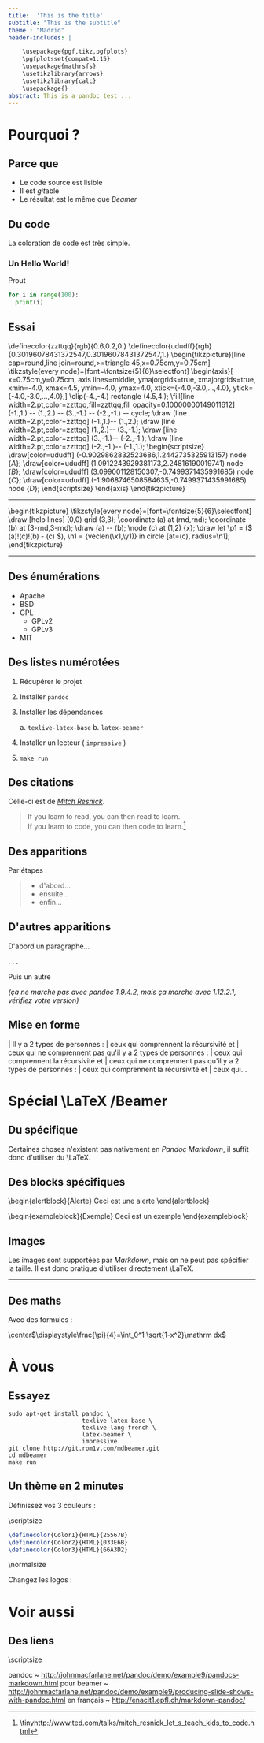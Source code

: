 ```yaml
---
title:  'This is the title'
subtitle: "This is the subtitle"
theme : "Madrid"
header-includes: |

    \usepackage{pgf,tikz,pgfplots}
    \pgfplotsset{compat=1.15}
    \usepackage{mathrsfs}
    \usetikzlibrary{arrows}
    \usetikzlibrary{calc}
    \usepackage{}
abstract: This is a pandoc test ... 
---
```


# Pourquoi ?

## Parce que

* Le code source est lisible
* Il est *git*able
* Le résultat est le même que *Beamer*

## Du code

La coloration de code est très simple.

### Un Hello World!

Prout

~~~python
for i in range(100):
  print(i)
~~~

## Essai

\definecolor{zzttqq}{rgb}{0.6,0.2,0.}
\definecolor{ududff}{rgb}{0.30196078431372547,0.30196078431372547,1.}
\begin{tikzpicture}[line cap=round,line join=round,>=triangle 45,x=0.75cm,y=0.75cm]
\tikzstyle{every node}=[font=\fontsize{5}{6}\selectfont]
\begin{axis}[
x=0.75cm,y=0.75cm,
axis lines=middle,
ymajorgrids=true,
xmajorgrids=true,
xmin=-4.0,
xmax=4.5,
ymin=-4.0,
ymax=4.0,
xtick={-4.0,-3.0,...,4.0},
ytick={-4.0,-3.0,...,4.0},]
\clip(-4.,-4.) rectangle (4.5,4.);
\fill[line width=2.pt,color=zzttqq,fill=zzttqq,fill opacity=0.10000000149011612] (-1.,1.) -- (1.,2.) -- (3.,-1.) -- (-2.,-1.) -- cycle;
\draw [line width=2.pt,color=zzttqq] (-1.,1.)-- (1.,2.);
\draw [line width=2.pt,color=zzttqq] (1.,2.)-- (3.,-1.);
\draw [line width=2.pt,color=zzttqq] (3.,-1.)-- (-2.,-1.);
\draw [line width=2.pt,color=zzttqq] (-2.,-1.)-- (-1.,1.);
\begin{scriptsize}
\draw[color=ududff] (-0.9029862832523686,1.2442735325913157) node {$A$};
\draw[color=ududff] (1.0912243929381173,2.24816190019741) node {$B$};
\draw[color=ududff] (3.099001128150307,-0.7499371435991685) node {$C$};
\draw[color=ududff] (-1.9068746508584635,-0.7499371435991685) node {$D$};
\end{scriptsize}
\end{axis}
\end{tikzpicture}

---

\begin{tikzpicture}
\tikzstyle{every node}=[font=\fontsize{5}{6}\selectfont]
\draw [help lines] (0,0) grid (3,3);
\coordinate (a) at (rnd,rnd);
\coordinate (b) at (3-rnd,3-rnd);
\draw (a) -- (b);
\node (c) at (1,2) {x};
\draw let \p1 = ($ (a)!(c)!(b) - (c) $),
          \n1 = {veclen(\x1,\y1)}
        in circle [at=(c), radius=\n1];
\end{tikzpicture}

---

## Des énumérations

* Apache
* BSD
* GPL
    - GPLv2
    - GPLv3
* MIT

## Des listes numérotées

1. Récupérer le projet
2. Installer `pandoc` 
3. Installer les dépendances

    a. `texlive-latex-base` 
    b. `latex-beamer` 

4. Installer un lecteur ( `impressive` )
5. `make run` 

## Des citations

Celle-ci est de [*Mitch Resnick*](https://en.wikipedia.org/wiki/Mitchel_Resnick).

> If you learn to read, you can then read to learn.\
> If you learn to code, you can then code to learn.[^ted]

[^ted]: \tiny<http://www.ted.com/talks/mitch_resnick_let_s_teach_kids_to_code.html>

## Des apparitions

Par étapes :

> - d'abord…
> - ensuite…
> - enfin…

## D'autres apparitions

D'abord un paragraphe…

. . .

Puis un autre

*(ça ne marche pas avec pandoc 1.9.4.2, mais ça marche avec 1.12.2.1, vérifiez
votre version)*

## Mise en forme

| Il y a 2 types de personnes :
|   ceux qui comprennent la récursivité et
|   ceux qui ne comprennent pas qu'il y a 2 types de personnes :
|     ceux qui comprennent la récursivité et
|     ceux qui ne comprennent pas qu'il y a 2 types de personnes :
|       ceux qui comprennent la récursivité et
|       ceux qui…

# Spécial \LaTeX /Beamer

## Du spécifique

Certaines choses n'existent pas nativement en *Pandoc Markdown*, il suffit donc
d'utiliser du \LaTeX.

## Des blocks spécifiques

\begin{alertblock}{Alerte}
Ceci est une alerte
\end{alertblock}

\begin{exampleblock}{Exemple}
Ceci est un exemple
\end{exampleblock}

## Images

Les images sont supportées par *Markdown*, mais on ne peut pas spécifier la taille. Il est donc pratique d'utiliser directement \LaTeX.

----

## Des maths

Avec des formules :

\center$\displaystyle\frac{\pi}{4}=\int_0^1 \sqrt{1-x^2}\mathrm dx$

# À vous

## Essayez

    sudo apt-get install pandoc \
                         texlive-latex-base \
                         texlive-lang-french \
                         latex-beamer \
                         impressive
    git clone http://git.rom1v.com/mdbeamer.git
    cd mdbeamer
    make run

## Un thème en 2 minutes

Définissez vos 3 couleurs :

\scriptsize

~~~latex
\definecolor{Color1}{HTML}{25567B}
\definecolor{Color2}{HTML}{033E6B}
\definecolor{Color3}{HTML}{66A3D2}
~~~

\normalsize

Changez les logos :

# Voir aussi

## Des liens

\scriptsize

pandoc
  ~ <http://johnmacfarlane.net/pandoc/demo/example9/pandocs-markdown.html>
pour beamer
  ~ <http://johnmacfarlane.net/pandoc/demo/example9/producing-slide-shows-with-pandoc.html>
en français
  ~ <http://enacit1.epfl.ch/markdown-pandoc/>
